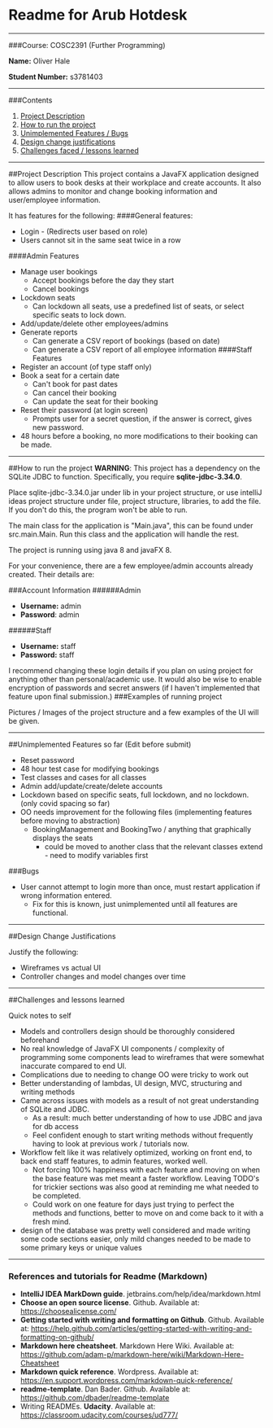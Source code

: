 # Readme for Arub Hotdesk

------

###Course: COSC2391 (Further Programming)

**Name:** Oliver Hale

**Student Number:** s3781403

------

###Contents
1. <a href="#projectdescription">Project Description</a>
2. <a href="#runproject">How to run the project</a>
3. <a href="#unimfeatures">Unimplemented Features / Bugs</a>
4. <a href="#designchanges">Design change justifications</a>
5. <a href="challenges">Challenges faced / lessons learned</a>

------
<heading id="projectdescription"></heading>
##Project Description
This project contains a JavaFX application designed to allow users to book desks at their workplace and create accounts. It also allows 
admins to monitor and change booking information and user/employee information. 

It has features for the following:
####General features:
* Login - (Redirects user based on role)
* Users cannot sit in the same seat twice in a row


####Admin Features


* Manage user bookings
  * Accept bookings before the day they start
   * Cancel bookings
* Lockdown seats
  * Can lockdown all seats, use a predefined list of seats, or select specific seats to lock down.
* Add/update/delete other employees/admins
* Generate reports
   * Can generate a CSV report of bookings (based on date)
   * Can generate a CSV report of all employee information
####Staff Features
* Register an account (of type staff only)
* Book a seat for a certain date
  * Can't book for past dates
   * Can cancel their booking
   * Can update the seat for their booking
* Reset their password (at login screen)
  * Prompts user for a secret question, if the answer is correct, gives new password.
* 48 hours before a booking, no more modifications to their booking can be made. 
------
<heading id="runproject"></heading>
##How to run the project
**WARNING**: This project has a dependency on the SQLite JDBC to function. Specifically, you require **sqlite-jdbc-3.34.0**.

Place sqlite-jdbc-3.34.0.jar under lib in your project structure, or use intelliJ ideas project structure under file, project structure, libraries, to add the file.
If you don't do this, the program won't be able to run.

The main class for the application is "Main.java", this can be found under src.main.Main. Run this class and the application will handle the rest. 

The project is running using java 8 and javaFX 8.

For your convenience, there are a few employee/admin accounts already created. Their details are:

###Account Information
######Admin
* **Username:** admin
* **Password**: admin

######Staff 
* **Username:** staff
* **Password:** staff

I recommend changing these login details if you plan on using project for anything other than personal/academic use.
It would also be wise to enable encryption of passwords and secret answers (if I haven't implemented that feature upon final submission.)
###Examples of running project

Pictures / Images of the project structure and a few examples of the UI will be given.

------
<heading id="unimfeatures"></heading>
##Unimplemented Features so far (Edit before submit)
* Reset password
* 48 hour test case for modifying bookings
* Test classes and cases for all classes
* Admin add/update/create/delete accounts
* Lockdown based on specific seats, full lockdown, and no lockdown. (only covid spacing so far)
* OO needs improvement for the following files (implementing features before moving to abstraction)
  * BookingManagement and BookingTwo / anything that graphically displays the seats
    * could be moved to another class that the relevant classes extend - need to modify variables first

###Bugs
* User cannot attempt to login more than once, must restart application if wrong information entered.
  * Fix for this is known, just unimplemented until all features are functional.

------
<heading id="designchanges"></heading>
##Design Change Justifications

Justify the following: 
* Wireframes vs actual UI
* Controller changes and model changes over time



------
<heading id="challenges"></heading>

##Challenges and lessons learned

Quick notes to self
* Models and controllers design should be thoroughly considered beforehand
* No real knowledge of JavaFX UI components / complexity of programming some components lead to wireframes that were somewhat
inaccurate compared to end UI.
* Complications due to needing to change OO were tricky to work out
* Better understanding of lambdas, UI design, MVC, structuring and writing methods
* Came across issues with models as a result of not great understanding of SQLite and JDBC.
    * As a result: much better understanding of how to use JDBC and java for db access
    * Feel confident enough to start writing methods without frequently having to look at previous work / tutorials now.
* Workflow felt like it was relatively optimized, working on front end, to back end staff features, to admin features, worked well.
  * Not forcing 100% happiness with each feature and moving on when the base feature was met meant a faster workflow. 
    Leaving TODO's for trickier sections was also good at reminding me what needed to be completed.
  * Could work on one feature for days just trying to perfect the methods and functions, better to move on and come 
    back to it with a fresh mind.
* design of the database was pretty well considered and made writing some code sections easier, only mild changes needed
  to be made to some primary keys or unique values


------

### References and tutorials for Readme (Markdown)
- **IntelliJ IDEA MarkDown guide**. jetbrains.com/help/idea/markdown.html
- **Choose an open source license**. Github. Available at: https://choosealicense.com/
- **Getting started with writing and formatting on Github**. Github. Available at: https://help.github.com/articles/getting-started-with-writing-and-formatting-on-github/
- **Markdown here cheatsheet**. Markdown Here Wiki. Available at: https://github.com/adam-p/markdown-here/wiki/Markdown-Here-Cheatsheet
- **Markdown quick reference**. Wordpress. Available at: https://en.support.wordpress.com/markdown-quick-reference/
- **readme-template**. Dan Bader. Github. Available at: https://github.com/dbader/readme-template
- Writing READMEs. **Udacity**. Available at: https://classroom.udacity.com/courses/ud777/

